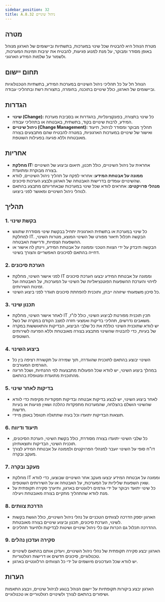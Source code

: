 ```yaml
---
sidebar_position: 32  
title: A.8.32 ניהול שינויים
---
```

## מטרה  
מטרת הנוהל היא להבטיח שכל שינוי במערכות, בתשתיות וביישומים של הארגון מנוהל באופן מסודר ומבוקר, על מנת למנוע פגיעות, להבטיח את יציבות וזמינות המערכות, ולשמור על שלמות המידע הארגוני.

## תחום יישום  
הנוהל חל על כל תהליכי ניהול השינויים במערכות המידע, בתשתיות הטכנולוגיות וביישומים של הארגון, כולל שינויים בתוכנה, בחומרה, בתצורות רשת ובתהליכי עבודה.

## הגדרות  
- **שינוי (Change):** כל שינוי בתצורה, בפונקציונליות, בהגדרות או בסביבת מערכת המידע, לרבות שינויים בקוד, בתשתית, באבטחה או בתהליכי עבודה.
- **ניהול שינויים (Change Management):** תהליך מבוקר ומסודר לניהול, תיעוד ואישור של שינויים במערכות הארגוניות, במטרה להבטיח שהם מתבצעים בצורה מאובטחת וללא פגיעה בפעילות השוטפת.

## אחריות  
- **מחלקת IT:** אחראית על ניהול השינויים, כולל תכנון, תיאום וביצוע של השינויים בצורה מבוקרת ומתועדת.
- **ממונה על אבטחת המידע:** אחראי לפקח על תהליך ניהול השינויים, לוודא שהשינויים עומדים בדרישות האבטחה של הארגון ולבצע הערכות סיכונים.
- **מנהלי פרויקטים:** אחראים לוודא שכל שינוי במערכות שבאחריותם מתבצע בהתאם לנוהלי ניהול השינויים ומאושר לפני ביצועו.

## תהליך  
### 1. בקשת שינוי  
- כל שינוי במערכת או בתשתית הארגונית יתחיל בבקשת שינוי מסודרת שתוגש למחלקת IT. הבקשה תכלול תיאור מפורט של השינוי המוצע, מטרות השינוי, ההשפעות הצפויות, ודרישות האבטחה.
- הבקשה תיבדק על ידי הצוות הטכני וממונה על אבטחת המידע, ויינתן לה אישור או דחייה בהתאם לסיכונים האפשריים והצורך בשינוי.

### 2. הערכת סיכונים  
- לפני אישור השינוי, מחלקת IT וממונה על אבטחת המידע יבצעו הערכת סיכונים לזיהוי והערכת ההשפעות הפוטנציאליות של השינוי על המערכות, על האבטחה ועל זמינות השירותים.
- כל סיכון משמעותי שיזוהה ייבחן, ותוכנית להפחתת סיכונים תוגדר לפני ביצוע השינוי.

### 3. תכנון שינוי  
- לאחר אישור השינוי, מחלקת IT תכין תוכנית מפורטת לביצוע השינוי, כולל לו"ז, משאבים נדרשים, תהליכי בדיקות ואמצעי חזרה למצב הקודם במקרה של כשל.
- יש לוודא שתוכנית השינוי כוללת את כל שלבי הביצוע, הבדיקות והתאוששות במקרה של בעיות, כדי להבטיח שהשינוי מתבצע בצורה מאובטחת וללא הפרעה לשירותים השוטפים.

### 4. ביצוע השינוי  
- השינוי יבוצע בהתאם לתוכנית שהוגדרה, תוך שמירה על תקשורת רציפה בין כל הגורמים המעורבים.
- במהלך ביצוע השינוי, יש לוודא שכל הפעולות מתבצעות לפי ההנחיות, ושכל חריגה מהתוכנית מתועדת ומטופלת בהתאם.

### 5. בדיקות לאחר שינוי  
- לאחר ביצוע השינוי, יש לבצע בדיקות אבטחה ובדיקות תפקודיות מקיפות כדי לוודא שהשינוי הושלם בהצלחה, שהמערכות מתפקדות כהלכה ושאין פגיעות או בעיות חדשות.
- תוצאות הבדיקות יתועדו וכל בעיה שתתגלה תטופל באופן מיידי.

### 6. תיעוד ודיווח  
- כל שלבי השינוי יתועדו בצורה מסודרת, כולל בקשת השינוי, הערכת הסיכונים, תוכנית השינוי, הבדיקות ותוצאותיהן.
- דו"ח סופי על השינוי יועבר למנהלי הפרויקטים ולממונה על אבטחת המידע לצורך מעקב ובקרה.

### 7. מעקב ובקרה  
- מחלקת IT וממונה על אבטחת המידע יבצעו מעקב אחר השינויים שבוצעו, כדי לוודא שאין השפעות שליליות על המערכות, על האבטחה או על השירותים השוטפים.
- כל שינוי יתועד ויבוקר על ידי גורמים רלוונטיים בארגון, ותיערך סקירה תקופתית על מנת לוודא שהתהליך מתקיים בצורה מאובטחת ויעילה.

### 8. הדרכת צוותים  
- הארגון יספק הדרכה לצוותים הטכניים על נהלי ניהול השינויים, כולל הגשת בקשות לשינוי, הערכת סיכונים, תכנון וביצוע שינויים בצורה מאובטחת.
- ההדרכה תכלול גם הכרות עם כלי ניהול שינויים ושיטות לבדיקות ולתיעוד תהליכים.

### 9. סקירה ועדכון נהלים  
- הארגון יבצע סקירה תקופתית של נהלי ניהול השינויים, ויעדכן אותם בהתאם לשינויים טכנולוגיים, סיכונים חדשים או דרישות רגולטוריות.
- יש לוודא שכל העדכונים מיושמים על ידי כל הצוותים הרלוונטיים בארגון.

## הערות  
הארגון יבצע ביקורות תקופתיות על יישום הנוהל בנוגע לניהול שינויים, ויבצע התאמות ושיפורים בהתאם לצורך ולשינויים רגולטוריים או טכנולוגיים.